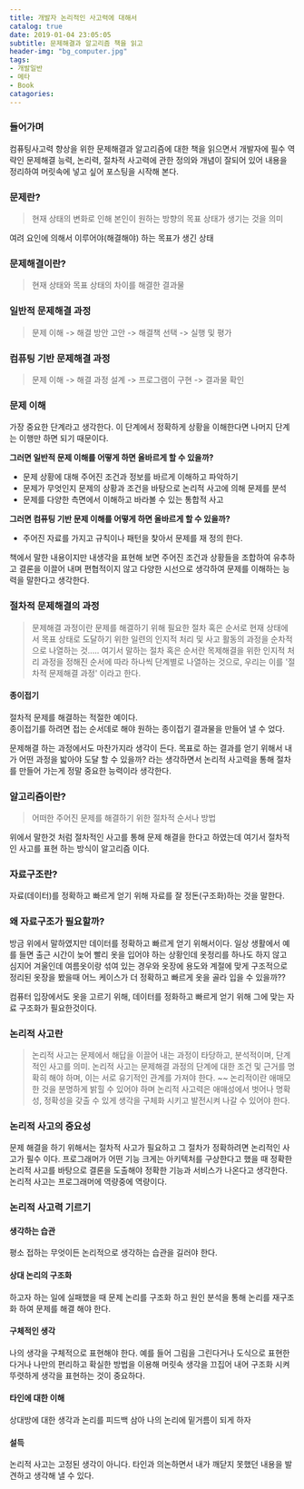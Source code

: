 ```yaml
---
title: 개발자 논리적인 사고력에 대해서
catalog: true
date: 2019-01-04 23:05:05
subtitle: 문제해결과 알고리즘 책을 읽고
header-img: "bg_computer.jpg"
tags:
- 개발일반
- 메타
- Book
catagories:
---
```


### 들어가며 
컴퓨팅사고력 향상을 위한 문제해결과 알고리즘에 대한 책을 읽으면서 개발자에 필수 역략인 문제해결 능력, 논리력, 절차적 사고력에 관한 정의와 개념이 잘되어 있어 내용을 정리하여 머릿속에 넣고 싶어 포스팅을 시작해 본다.


### 문제란?
> 현재 상태의 변화로 인해 본인이 원하는 방향의 목표 상태가 생기는 것을 의미

여려 요인에 의해서 이루어야(해결해야) 하는 목표가 생긴 상태

### 문제해결이란?
> 현재 상태와 목표 상태의 차이를 해결한 결과물

### 일반적 문제해결 과정
> 문제 이해 -> 해결 방안 고안 -> 해결책 선택 -> 실행 및 평가

### 컴퓨팅 기반 문제해결 과정
> 문제 이해 -> 해결 과정 설계 -> 프로그램이 구현 -> 결과물 확인

### 문제 이해
가장 중요한 단계라고 생각한다. 이 단계에서 정확하게 상황을 이해한다면 나머지 단계는 이행만 하면 되기 때문이다.

**그러면 일반적 문제 이해를 어떻게 하면 올바르게 할 수 있을까?**  
- 문제 상황에 대해 주어진 조건과 정보를 바르게 이해하고 파악하기
- 문제가 무엇인지 문제의 상황과 조건을 바탕으로 논리적 사고에 의해 문제를 분석
- 문제를 다양한 측면에서 이해하고 바라볼 수 있는 통합적 사고

**그러면 컴퓨팅 기반 문제 이해를 어떻게 하면 올바르게 할 수 있을까?**  
- 주어진 자료를 가지고 규칙이나 패턴을 찾아서 문제를 재 정의 한다.

책에서 말한 내용이지만 내생각을 표현해 보면 주어진 조건과 상황들을 조합하여 유추하고 결론을 이끌어 내며 편협적이지 않고 다양한 시선으로 생각하여 문제를 이해하는 능력을 말한다고 생각한다.

### 절차적 문제해결의 과정
> 문제해결 과정이란 문제를 해결하기 위해 필요한 절차 혹은 순서로 현재 상태에서 목표 상태로 도달하기 위한 일련의 인지적 처리 및 사고 활동의 과정을 순차적으로 나열하는 것..... 여기서 말하는 절차 혹은 순서란 목제해결을 위한 인지적 처리 과정을 정해진 순서에 따라 하나씩 단계별로 나열하는 것으로, 우리는 이를 '절차적 문제해결 과정' 이라고 한다.

#### 종이접기
절차적 문제를 해결하는 적절한 예이다.  
종이접기를 하려면 접는 순서데로 해야 원하는 종이접기 결과물을 만들어 낼 수 었다. 

문제해결 하는 과정에서도 마찬가지라 생각이 든다. 목표로 하는 결과를 얻기 위해서 내가 어떤 과정을 밟아야 도달 할 수 있을까? 라는 생각하면서 논리적 사고력을 통해 절차를 만들어 가는게 정말 중요한 능력이라 생각한다.

### 알고리즘이란?
> 어떠한 주어진 문제를 해결하기 위한 절차적 순서나 방법

위에서 말한것 처럼 절차적인 사고를 통해 문제 해결을 한다고 하였는데 여기서 절차적인 사고를 표현 하는 방식이 알고리즘 이다. 

### 자료구조란?
자료(데이터)를 정확하고 빠르게 얻기 위해 자료를 잘 정돈(구조화)하는 것을 말한다.

### 왜 자료구조가 필요할까?
방금 위에서 말하였지만 데이터를 정확하고 빠르게 얻기 위해서이다.
일상 생활에서 예를 들면 출근 시간이 늦어 빨리 옷을 입어야 하는 상황인데 옷정리를 하나도 하지 않고 심지어 겨울인데 여름옷이랑 섞여 있는 경우와 옷장에 용도와 계절에 맞게 구조적으로 정리된 옷장을 봤을때 어느 케이스가 더 정확하고 빠르게 옷을 골라 입을 수 있을까??

컴퓨터 입장에서도 옷을 고르기 위해, 데이터를 정화하고 빠르게 얻기 위해 그에 맞는 자료 구조화가 필요한것이다.

### 논리적 사고란
> 논리적 사고는 문제에서 해답을 이끌어 내는 과정이 타당하고, 분석적이며, 단계적인 사고를 의미. 논리적 사고는 문제해결 과정의 단계에 대한 조건 및 근거를 명확히 해야 하며, 이는 서로 유기적인 관계를 가져야 한다. ~~ 논리적이란 애매모한 것을 분명하게 밝힐 수 있어야 하며 논리적 사고력은 애매성에서 벗어나 명확성, 정확성을 갖출 수 있게 생각을 구체화 시키고 발전시켜 나갈 수 있어야 한다.

### 논리적 사고의 중요성
문제 해결을 하기 위해서는 절차적 사고가 필요하고 그 절차가 정확하려면 논리적인 사고가 필수 이다.  프로그래머가 어떤 기능 크게는 아키텍처를 구상한다고 했을 때 정확한 논리적 사고를 바탕으로 결론을 도출해야 정확한 기능과 서비스가 나온다고 생각한다.  
논리적 사고는 프로그래머에 역량중에 역량이다.

### 논리적 사고력 기르기 
#### 생각하는 습관
평소 접하는 무엇이든 논리적으로 생각하는 습관을 길러야 한다.

#### 상대 논리의 구조화
하고자 하는 일에 실패했을 때 문제 논리를 구조화 하고 원인 분석을 통해 논리를 재구조화 하여 문제를 해결 해야 한다.

#### 구체적인 생각
나의 생각을 구체적으로 표현해야 한다. 예를 들어 그림을 그린다거나 도식으로 표현한다거나 나만의 편리하고 확실한 방법을 이용해 머릿속 생각을 끄집어 내어 구조화 시켜 뚜렷하게 생각을 표현하는 것이 중요하다.

#### 타인에 대한 이해
상대방에 대한 생각과 논리를 피드백 삼아 나의 논리에 밑거름이 되게 하자

#### 설득
논리적 사고는 고정된 생각이 아니다. 타인과 의논하면서 내가 깨닫지 못했던 내용을 발견하고 생각해 낼 수 있다.